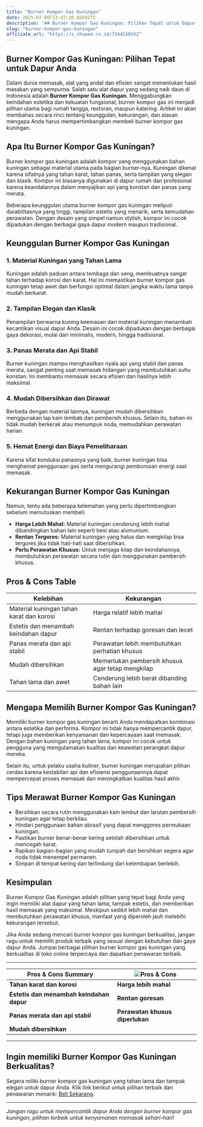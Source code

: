 ```yaml
---
title: "Burner Kompor Gas Kuningan"
date: 2025-07-08T13:47:10.855927Z
description: "## Burner Kompor Gas Kuningan: Pilihan Tepat untuk Dapur Anda..."
slug: "burner-kompor-gas-kuningan"
affiliate_url: "https://s.shopee.co.id/7V44C68VX2"
---
```

## Burner Kompor Gas Kuningan: Pilihan Tepat untuk Dapur Anda

Dalam dunia memasak, alat yang andal dan efisien sangat menentukan hasil masakan yang sempurna. Salah satu alat dapur yang sedang naik daun di Indonesia adalah **Burner Kompor Gas Kuningan**. Menggabungkan keindahan estetika dan kekuatan fungsional, burner kompor gas ini menjadi pilihan utama bagi rumah tangga, restoran, maupun katering. Artikel ini akan membahas secara rinci tentang keunggulan, kekurangan, dan alasan mengapa Anda harus mempertimbangkan membeli burner kompor gas kuningan.

## Apa Itu Burner Kompor Gas Kuningan?

Burner kompor gas kuningan adalah kompor yang menggunakan bahan kuningan sebagai material utama pada bagian burner-nya. Kuningan dikenal karena sifatnya yang tahan karat, tahan panas, serta tampilan yang elegan dan klasik. Kompor ini biasanya digunakan di dapur rumah dan profesional karena keandalannya dalam menyajikan api yang konstan dan panas yang merata.

Beberapa keunggulan utama burner kompor gas kuningan meliputi durabilitasnya yang tinggi, tampilan estetis yang menarik, serta kemudahan perawatan. Dengan desain yang simpel namun stylish, kompor ini cocok dipadukan dengan berbagai gaya dapur modern maupun tradisional.

## Keunggulan Burner Kompor Gas Kuningan

### 1. Material Kuningan yang Tahan Lama

Kuningan adalah paduan antara tembaga dan seng, membuatnya sangat tahan terhadap korosi dan karat. Hal ini memastikan burner kompor gas kuningan tetap awet dan berfungsi optimal dalam jangka waktu lama tanpa mudah berkarat.

### 2. Tampilan Elegan dan Klasik

Penampilan berwarna kuning keemasan dari material kuningan menambah kecantikan visual dapur Anda. Desain ini cocok dipadukan dengan berbagai gaya dekorasi, mulai dari minimalis, modern, hingga tradisional.

### 3. Panas Merata dan Api Stabil

Burner kuningan mampu menghasilkan nyala api yang stabil dan panas merata, sangat penting saat memasak hidangan yang membutuhkan suhu konstan. Ini membantu memasak secara efisien dan hasilnya lebih maksimal.

### 4. Mudah Dibersihkan dan Dirawat

Berbeda dengan material lainnya, kuningan mudah dibersihkan menggunakan lap kain lembab dan pembersih khusus. Selain itu, bahan ini tidak mudah berkerak atau menumpuk noda, memudahkan perawatan harian.

### 5. Hemat Energi dan Biaya Pemeliharaan

Karena sifat konduksi panasnya yang baik, burner kuningan bisa menghemat penggunaan gas serta mengurangi pemborosan energi saat memasak.

## Kekurangan Burner Kompor Gas Kuningan

Namun, tentu ada beberapa kelemahan yang perlu dipertimbangkan sebelum memutuskan membeli:

- **Harga Lebih Mahal:** Material kuningan cenderung lebih mahal dibandingkan bahan lain seperti besi atau alumunium.
- **Rentan Tergores:** Material kuningan yang halus dan mengkilap bisa tergores jika tidak hati-hati saat dibersihkan.
- **Perlu Perawatan Khusus:** Untuk menjaga kilap dan keindahannya, membutuhkan perawatan secara rutin dan menggunakan pembersih khusus.

## Pros & Cons Table

| Kelebihan                                      | Kekurangan                                      |
|------------------------------------------------|------------------------------------------------|
| Material kuningan tahan karat dan korosi     | Harga relatif lebih mahal                    |
| Estetis dan menambah keindahan dapur        | Rentan terhadap goresan dan lecet             |
| Panas merata dan api stabil                   | Perawatan lebih membutuhkan perhatian khusus|
| Mudah dibersihkan                           | Memerlukan pembersih khusus agar tetap mengkilap|
| Tahan lama dan awet                            | Cenderung lebih berat dibanding bahan lain   |

## Mengapa Memilih Burner Kompor Gas Kuningan?

Memiliki burner kompor gas kuningan berarti Anda mendapatkan kombinasi antara estetika dan performa. Kompor ini tidak hanya mempercantik dapur, tetapi juga memberikan kenyamanan dan kepercayaan saat memasak. Dengan bahan kuningan yang tahan lama, kompor ini cocok untuk pengguna yang mengutamakan kualitas dan keawetan perangkat dapur mereka.

Selain itu, untuk pelaku usaha kuliner, burner kuningan merupakan pilihan cerdas karena kestabilan api dan efisiensi penggunaannya dapat mempercepat proses memasak dan meningkatkan kualitas hasil akhir.

## Tips Merawat Burner Kompor Gas Kuningan

- Bersihkan secara rutin menggunakan kain lembut dan larutan pembersih kuningan agar tetap berkilau.
- Hindari penggunaan bahan abrasif yang dapat menggores permukaan kuningan.
- Pastikan burner benar-benar kering setelah dibersihkan untuk mencegah karat.
- Rapikan bagian-bagian yang mudah tumpah dan bersihkan segera agar noda tidak menempel permanen.
- Simpan di tempat kering dan terlindung dari kelembapan berlebih.

## Kesimpulan

Burner Kompor Gas Kuningan adalah pilihan yang tepat bagi Anda yang ingin memiliki alat dapur yang tahan lama, tampak estetis, dan memberikan hasil memasak yang maksimal. Meskipun sedikit lebih mahal dan membutuhkan perawatan khusus, manfaat yang diperoleh jauh melebihi kekurangan tersebut. 

Jika Anda sedang mencari burner kompor gas kuningan berkualitas, jangan ragu untuk memilih produk terbaik yang sesuai dengan kebutuhan dan gaya dapur Anda. Jumpai berbagai pilihan burner kompor gas kuningan yang berkualitas di toko online terpercaya dan dapatkan penawaran terbaik.

---

| **Pros & Cons Summary** | ![Pros & Cons](https://img.shutterstock.com/image-photo/wooden-table-top-various-kitchen-260nw-1753683488.jpg) |
|-------------------------|--------------------------------------------------------------|
| **Tahan karat dan korosi** | **Harga lebih mahal** |
| **Estetis dan menambah keindahan dapur** | **Rentan goresan** |
| **Panas merata dan api stabil** | **Perawatan khusus diperlukan** |
| **Mudah dibersihkan** | |

---

## Ingin memiliki Burner Kompor Gas Kuningan Berkualitas?

Segera miliki burner kompor gas kuningan yang tahan lama dan tampak elegan untuk dapur Anda. Klik link berikut untuk pilihan terbaik dan penawaran menarik: [Beli Sekarang](https://s.shopee.co.id/7V44C68VX2).

---

*Jangan ragu untuk mempercantik dapur Anda dengan burner kompor gas kuningan, pilihan terbaik untuk kenyamanan memasak sehari-hari!*